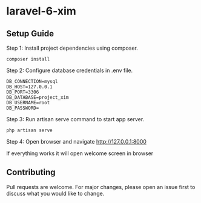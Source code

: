 # laravel-6-xim

## Setup Guide

Step 1: Install project dependencies using composer.
```
composer install
```

Step 2: Configure database credentials in .env file.
```
DB_CONNECTION=mysql
DB_HOST=127.0.0.1
DB_PORT=3306
DB_DATABASE=project_xim
DB_USERNAME=root
DB_PASSWORD=
```

Step 3: Run artisan serve command to start app server.
```
php artisan serve
```

Step 4: Open browser and navigate http://127.0.0.1:8000

If everything works it will open welcome screen in browser

## Contributing
Pull requests are welcome. For major changes, please open an issue first to discuss what you would like to change.
